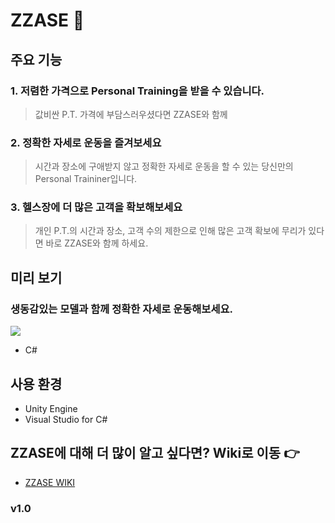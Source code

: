 # ZZASE 🏃‍

## 주요 기능

### 1. 저렴한 가격으로 Personal Training을 받을 수 있습니다.
>값비싼 P.T. 가격에 부담스러우셨다면 ZZASE와 함께

### 2. 정확한 자세로 운동을 즐겨보세요
>시간과 장소에 구애받지 않고 정확한 자세로 운동을 할 수 있는 당신만의 Personal Traininer입니다.

### 3. 헬스장에 더 많은 고객을 확보해보세요
>개인 P.T.의 시간과 장소, 고객 수의 제한으로 인해 많은 고객 확보에 무리가 있다면 바로 ZZASE와 함께 하세요.


## 미리 보기

### 생동감있는 모델과 함께 정확한 자세로 운동해보세요.
<img src="https://user-images.githubusercontent.com/23074069/59202050-b3f5bf80-8bd6-11e9-8702-60f9730ceb5a.png" /></a>

* C#

## 사용 환경
* Unity Engine
* Visual Studio for C#

## ZZASE에 대해 더 많이 알고 싶다면? Wiki로 이동 👉 
* [ZZASE WIKI](https://github.com/chany219/ZZASE/wiki) 


### v1.0
